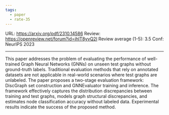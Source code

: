 ```yaml
---
tags:
  - paper
  - rate-35
---
```

URL: https://arxiv.org/pdf/2310.14586 
Review: https://openreview.net/forum?id=ihlT8yvQ2I
Review average (1-5): 3.5
Conf: NeurIPS 2023

---

This paper addresses the problem of evaluating the performance of well-trained Graph Neural Networks (GNNs) on unseen test graphs without ground-truth labels. Traditional evaluation methods that rely on annotated datasets are not applicable in real-world scenarios where test graphs are unlabeled. The paper proposes a two-stage evaluation framework: DiscGraph set construction and GNNEvaluator training and inference. The framework effectively captures the distribution discrepancies between training and test graphs, models graph structural discrepancies, and estimates node classification accuracy without labeled data. Experimental results indicate the success of the proposed method.